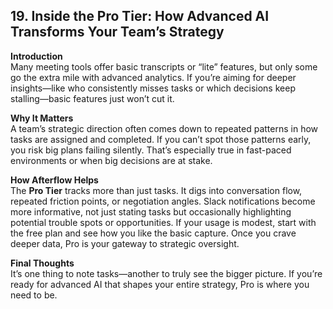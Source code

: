 ## 19. Inside the Pro Tier: How Advanced AI Transforms Your Team’s Strategy

**Introduction**  
Many meeting tools offer basic transcripts or “lite” features, but only some go the extra mile with advanced analytics. If you’re aiming for deeper insights—like who consistently misses tasks or which decisions keep stalling—basic features just won’t cut it.

**Why It Matters**  
A team’s strategic direction often comes down to repeated patterns in how tasks are assigned and completed. If you can’t spot those patterns early, you risk big plans failing silently. That’s especially true in fast-paced environments or when big decisions are at stake.

**How Afterflow Helps**  
The **Pro Tier** tracks more than just tasks. It digs into conversation flow, repeated friction points, or negotiation angles. Slack notifications become more informative, not just stating tasks but occasionally highlighting potential trouble spots or opportunities. If your usage is modest, start with the free plan and see how you like the basic capture. Once you crave deeper data, Pro is your gateway to strategic oversight.

**Final Thoughts**  
It’s one thing to note tasks—another to truly see the bigger picture. If you’re ready for advanced AI that shapes your entire strategy, Pro is where you need to be.
